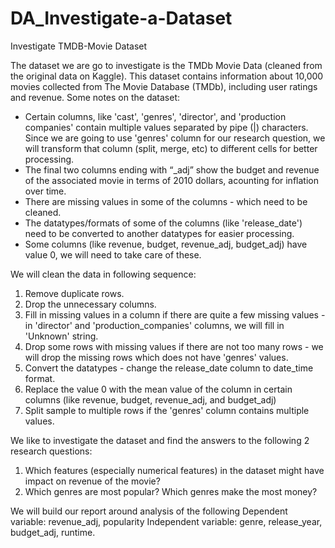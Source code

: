 # DA_Investigate-a-Dataset
Investigate TMDB-Movie Dataset

The dataset we are go to investigate is the TMDb Movie Data (cleaned from the original data on Kaggle). This dataset contains information about 10,000 movies collected from The Movie Database (TMDb), including user ratings and revenue. Some notes on the dataset:
- Certain columns, like 'cast', 'genres', 'director', and 'production companies' contain multiple values separated by pipe (|) characters.   Since we are going to use 'genres' column for our research question, we will transform that column (split, merge, etc) to different cells   for better processing.
- The final two columns ending with “_adj” show the budget and revenue of the associated movie in terms of 2010 dollars, acounting for       inflation over time.
- There are missing values in some of the columns - which need to be cleaned.
- The datatypes/formats of some of the columns (like 'release_date') need to be converted to another datatypes for easier processing.
- Some columns (like revenue, budget, revenue_adj, budget_adj) have value 0, we will need to take care of these.

We will clean the data in following sequence:
1. Remove duplicate rows.
2. Drop the unnecessary columns.
3. Fill in missing values in a column if there are quite a few missing values - in 'director' and 'production_companies' columns, we will      fill in 'Unknown' string.
4. Drop some rows with missing values if there are not too many rows - we will drop the missing rows which does not have 'genres' values.
5. Convert the datatypes - change the release_date column to date_time format.
6. Replace the value 0 with the mean value of the column in certain columns (like revenue, budget, revenue_adj, and budget_adj)
7. Split sample to multiple rows if the 'genres' column contains multiple values.

We like to investigate the dataset and find the answers to the following 2 research questions:
1. Which features (especially numerical features) in the dataset might have impact on revenue of the movie?
2. Which genres are most popular? Which genres make the most money?

We will build our report around analysis of the following
Dependent variable: revenue_adj, popularity
Independent variable: genre, release_year, budget_adj, runtime.

